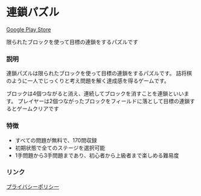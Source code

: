 # 連鎖パズル

[Google Play Store](https://play.google.com/store/apps/details?id=com.rupy.rensapuzzle)

限られたブロックを使って目標の連鎖をするパズルです

### 説明
連鎖パズルは限られたブロックを使って目標の連鎖をするパズルです。
詰将棋のように一人でじっくりと考え問題を解く達成感を得るゲームです。

ブロックは4個つながると消え、連続してブロックを消すことを連鎖といいます。
プレイヤーは2個つながったブロックをフィールドに落として目標の連鎖するとゲームクリアです

### 特徴
- すべての問題が無料で、170問収録
- 初期状態で全てのステージを選択可能
- 1手問題から3手問題まであり、初心者から上級者まで楽しめる難易度

### リンク

[プライバシーポリシー](https://puzful.github.io/rensa-puzzle/PrivacyPolicy/ja)
